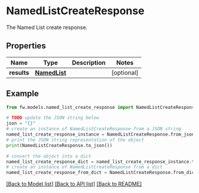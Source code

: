 # NamedListCreateResponse

The Named List create response.

## Properties

Name | Type | Description | Notes
------------ | ------------- | ------------- | -------------
**results** | [**NamedList**](NamedList.md) |  | [optional] 

## Example

```python
from fw.models.named_list_create_response import NamedListCreateResponse

# TODO update the JSON string below
json = "{}"
# create an instance of NamedListCreateResponse from a JSON string
named_list_create_response_instance = NamedListCreateResponse.from_json(json)
# print the JSON string representation of the object
print(NamedListCreateResponse.to_json())

# convert the object into a dict
named_list_create_response_dict = named_list_create_response_instance.to_dict()
# create an instance of NamedListCreateResponse from a dict
named_list_create_response_from_dict = NamedListCreateResponse.from_dict(named_list_create_response_dict)
```
[[Back to Model list]](../README.md#documentation-for-models) [[Back to API list]](../README.md#documentation-for-api-endpoints) [[Back to README]](../README.md)


